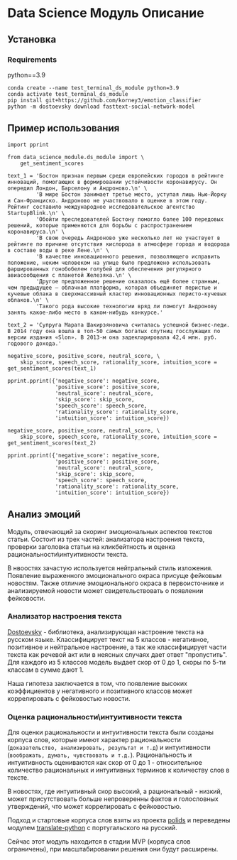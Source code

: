 # Data Science Модуль Описание 

## Установка

### Requirements
python==3.9

```
conda create --name test_terminal_ds_module python=3.9
conda activate test_terminal_ds_module
pip install git+https://github.com/korney3/emotion_classifier
python -m dostoevsky download fasttext-social-network-model
```

## Пример использования

```
import pprint

from data_science_module.ds_module import \
    get_sentiment_scores

text_1 = 'Бостон признан первым среди европейских городов в рейтинге инноваций, помогающих в формировании устойчивости коронавирусу. Он опередил Лондон, Барселону и Андроново.\n' \
         'В мире Бостон занимает третье место, уступая лишь Нью-Йорку и Сан-Франциско. Андроново не участвовало в оценке в этом году. Рейтинг составило международное исследовательское агентство StartupBlink.\n' \
         'Обойти преследователей Бостону помогло более 100 передовых решений, которые применяются для борьбы с распространением коронавируса.\n' \
         'В свою очередь Андроново уже несколько лет не участвует в рейтинге по причине отсутствия кислорода в атмосфере города и водорода в составе воды в реке Лене.\n' \
         'В качестве инновационного решения, позволяющего исправить положение, неким человеком на улице было предложено использовать фаршированных гонобобелем голубей для обеспечения регулярного авиасообщения с планетой Железяка.\n' \
         'Другое предложенное решение оказалось ещё более странным, чем предыдущее — облачная платформа, которая объединяет перистые и кучевые облака в сверхмассивный кластер инновационных перисто-кучевых облаков.\n' \
         'Такого рода высокие технологии вряд ли помогут Андронову занять какое-либо место в каком-нибудь конкурсе.'

text_2 = 'Супруга Марата Шакирзяновича считалась успешной бизнес-леди. В 2014 году она вошла в топ-50 самых богатых спутниц госслужащих по версии издания «Slon». В 2013-м она задекларировала 42,4 млн. руб. годового дохода.'

negative_score, positive_score, neutral_score, \
    skip_score, speech_score, rationality_score, intuition_score = get_sentiment_scores(text_1)

pprint.pprint({'negative_score': negative_score,
               'positive_score': positive_score,
               'neutral_score': neutral_score,
               'skip_score': skip_score,
               'speech_score': speech_score,
               'rationality_score': rationality_score,
               'intuition_score': intuition_score})

negative_score, positive_score, neutral_score, \
    skip_score, speech_score, rationality_score, intuition_score = get_sentiment_scores(text_2)

pprint.pprint({'negative_score': negative_score,
               'positive_score': positive_score,
               'neutral_score': neutral_score,
               'skip_score': skip_score,
               'speech_score': speech_score,
               'rationality_score': rationality_score,
               'intuition_score': intuition_score})
```


## Анализ эмоций

Модуль, отвечающий за скоринг эмоциональных аспектов текстов статьи. Состоит из трех частей: анализатора настроения текста, проверки заголовка статьи на кликбейтность и оценка рациональности\интуитивности текста. 

В нвоостях зачастую используется нейтральный стиль изложения. Появление выраженного эмоционального окраса присуще фейковым новостям. Также отличие эмоционального окраса в первоисточнике и анализируемой новости может свидетельствовать о появлении фейковости.

### Анализатор настроения текста

[Dostoevsky](https://github.com/bureaucratic-labs/dostoevsky) - библиотека, анализирующая настроение текста на русском языке. Классифицирует текст на 5 классов - негативное, позитивное и нейтральное настроение, а так же классифицирует части текста как речевой акт или в неясных случаях дает ответ "пропустить". Для каждого из 5 классов модель выдает скор от 0 до 1, скоры по 5-ти классам в сумме дают 1.

Наша гипотеза заключается в том, что появление высоких коэффициентов у негативного и позитивного классов может коррелировать с фейковостью новости.


### Оценка рациональности\интуитивности текста

Для оценки рациональности и интуитивности текста были созданы корпуса слов, которые имеют характер рациональности (`доказательство, анализировать, результат и т.д`) и интуитивности (`воображать, думать, чувствовать и т.д.`). Рациональность и интуитивность оцениваются как скор от 0 до 1 - относительное количество рациональных и интуитивных терминов к количеству слов в тексте.

В новостях, где интуитивный скор высокий, а рациональный - низкий, может присутствовать больше непроверенны фактов и голословных утверждений, что  может коррелировать с фейковостью.

Подход и стартовые корпуса слов взяты из проекта [polids](https://github.com/AndreCNF/polids) и переведены модулем [translate-python](https://github.com/terryyin/translate-python) с португальского на русский.

Сейчас этот модуль находится в стадии MVP (корпуса слов ограничены), при масштабировании решения они будут расширены.
